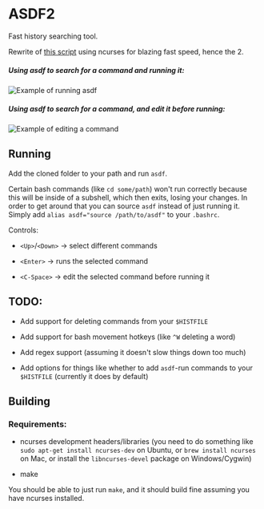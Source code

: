 ASDF2
=====

Fast history searching tool.

Rewrite of [this script](https://github.com/TerranceN/asdf) using ncurses for blazing fast speed, hence the 2.

##### Using asdf to search for a command and running it:

![Example of running asdf](http://g.recordit.co/dovCQ6b1Gw.gif)

##### Using asdf to search for a command, and edit it before running:

![Example of editing a command](http://g.recordit.co/KDcDNiKbx7.gif)

Running
-------

Add the cloned folder to your path and run `asdf`.

Certain bash commands (like `cd some/path`) won't run correctly because this will be inside of a subshell, which then exits, losing your changes. In order to get around that you can source `asdf` instead of just running it. Simply add `alias asdf="source /path/to/asdf"` to your `.bashrc`.

Controls:

- `<Up>`/`<Down>` -> select different commands

- `<Enter>` -> runs the selected command

- `<C-Space>` -> edit the selected command before running it

TODO:
-----

- Add support for deleting commands from your `$HISTFILE`

- Add support for bash movement hotkeys (like `^W` deleting a word)

- Add regex support (assuming it doesn't slow things down too much)

- Add options for things like whether to add `asdf`-run commands to your `$HISTFILE` (currently it does by default)

Building
--------

### Requirements:

- ncurses development headers/libraries (you need to do something like `sudo apt-get install ncurses-dev` on Ubuntu, or `brew install ncurses` on Mac, or install the `libncurses-devel` package on Windows/Cygwin)

- make

You should be able to just run `make`, and it should build fine assuming you have ncurses installed.
